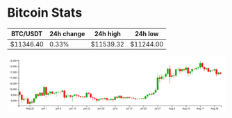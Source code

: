 # Bitcoin Stats

BTC/USDT|24h change|24h high|24h low|
|---|---|---|---|
|$11346.40|0.33%|$11539.32|$11244.00|

<img src="./chart.svg">

